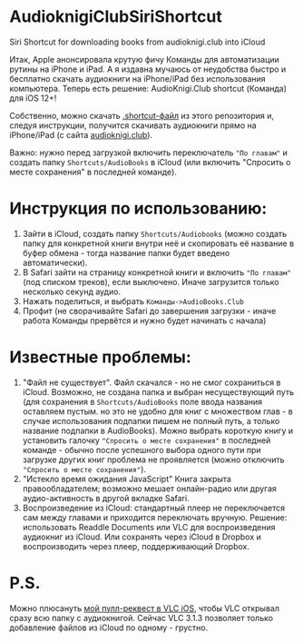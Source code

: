# AudioknigiClubSiriShortcut
Siri Shortcut for downloading books from audioknigi.club into iCloud

Итак, Apple анонсировала крутую фичу Команды для автоматизации рутины на iPhone и iPad.
А я издавна мучаюсь от неудобства быстро и бесплатно скачать аудиокниги на iPhone/iPad без использования компьютера.
Теперь есть решение: AudioKnigi.Club shortcut (Команда) для iOS 12+!

Собственно, можно скачать [.shortcut-файл](https://github.com/Akhrameev/AudioknigiClubSiriShortcut/raw/master/AudioKnigi.Club.shortcut) из этого репозитория и, следуя инструкции, получится скачивать аудиокниги прямо на iPhone/iPad (с сайта [audioknigi.club](https://audioknigi.club)).

Важно: нужно перед загрузкой включить переключатель `"По главам"` и создать папку `Shortcuts/AudioBooks` в iCloud (или включить "Спросить о месте сохранения" в последней команде).


# Инструкция по использованию:
1. Зайти в iCloud, создать папку `Shortcuts/Audiobooks` (можно создать папку для конкретной книги внутри неё и скопировать её название в буфер обмена - тогда название папки будет введено автоматически).
2. В Safari зайти на страницу конкретной книги и включить `"По главам"` (под списком треков), если выключено. Иначе загрузится только несколько секунд аудио.
3. Нажать поделиться, и выбрать `Команды->AudioBooks.Club`
4. Профит (не сворачивайте Safari до завершения загрузки - иначе работа Команды прервётся и нужно будет начинать с начала)

# Известные проблемы: 
1. "Файл не существует". Файл скачался - но не смог сохраниться в iCloud. Возможно, не создана папка и выбран несуществующий путь (для сохранения в `Shortcuts/AudioBooks` поле ввода названия оставляем пустым. но это не удобно для книг с множеством глав - в случае использования подпапки пишем не полный путь, а только название подпапки в AudioBooks).
Можно выбрать короткую книгу и установить галочку `"Спросить о месте сохранения"` в последней команде - обычно после успешного выбора одного пути при загрузке других книг проблема не проявляется (можно отключить `"Спросить о месте сохранения"`).
2. "Истекло время ожидания JavaScript"
Книга закрыта правообладателем; возможно мешает онлайн-радио или другая аудио-активность в другой вкладке Safari.
3. Воспроизведение из iCloud: стандартный плеер не переключается сам между главами и приходится переключать вручную. Решение: использовать Readdle Documents или VLC для воспроизведения аудиокниг из iCloud. Или сохранять через iCloud в Dropbox и воспроизводить через плеер, поддерживающий Dropbox.
# P.S. 
Можно плюсануть [мой пулл-реквест в VLC iOS](https://github.com/videolan/vlc-ios/pull/160), чтобы VLC открывал сразу всю папку с аудиокнигой. Сейчас VLC 3.1.3 позволяет только добавление файлов из iCloud по одному - грустно.
